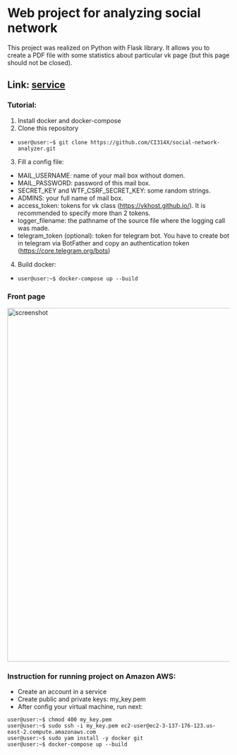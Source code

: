 # Web project for analyzing social network
This project was realized on Python with Flask library. It allows you to create a PDF file with some statistics about particular vk page (but this page should not be closed).<br>

## Link: [service](https://shorturl.at/gmST0)

### Tutorial:
1. Install docker and docker-compose
2. Clone this repository

  * ```console
    user@user:~$ git clone https://github.com/CI314X/social-network-analyzer.git
    ```
    
3. Fill a config file:

  * MAIL_USERNAME: name of your mail box without domen.
  * MAIL_PASSWORD: password of this mail box.
  * SECRET_KEY and WTF_CSRF_SECRET_KEY: some random strings.
  * ADMINS: your full name of mail box.
  * access_token: tokens for vk class (https://vkhost.github.io/). It is recommended to specify more than 2 tokens.
  * logger_filename: the pathname of the source file where the logging call was made.
  * telegram_token (optional): token for telegram bot. You have to create bot in telegram via BotFather and copy an authentication token (https://core.telegram.org/bots)

4. Build docker:

*  ```console
   user@user:~$ docker-compose up --build
   ```

<!-- #### Local link: http://localhost:5555/ -->

### Front page
<p align="left">
  <img src="static/readme_picture_vk_stat.png" width="800" title="screenshot">
</p>

### Instruction for running project on Amazon AWS:

* Create an account in a service
* Create public and private keys: my_key.pem
* After config your virtual machine, run next:
```console
user@user:~$ chmod 400 my_key.pem
user@user:~$ sudo ssh -i my_key.pem ec2-user@ec2-3-137-176-123.us-east-2.compute.amazonaws.com
user@user:~$ sudo yam install -y docker git
user@user:~$ docker-compose up --build
```
